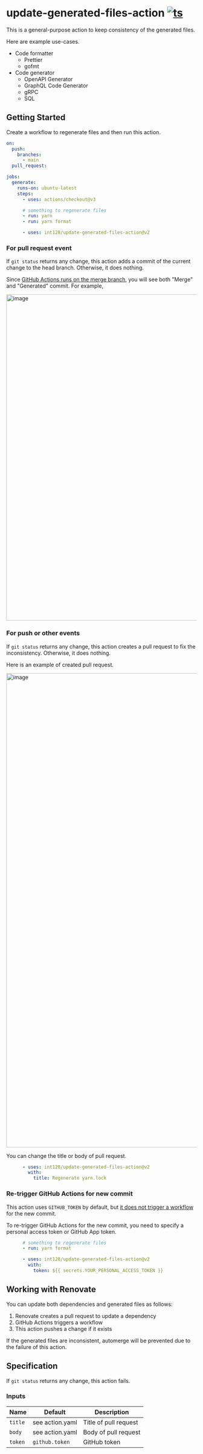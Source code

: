 # update-generated-files-action [![ts](https://github.com/int128/update-generated-files-action/actions/workflows/ts.yaml/badge.svg)](https://github.com/int128/update-generated-files-action/actions/workflows/ts.yaml)

This is a general-purpose action to keep consistency of the generated files.

Here are example use-cases.

- Code formatter
  - Prettier
  - gofmt
- Code generator
  - OpenAPI Generator
  - GraphQL Code Generator
  - gRPC
  - SQL


## Getting Started

Create a workflow to regenerate files and then run this action.

```yaml
on:
  push:
    branches:
      - main
  pull_request:

jobs:
  generate:
    runs-on: ubuntu-latest
    steps:
      - uses: actions/checkout@v3

      # something to regenerate files
      - run: yarn
      - run: yarn format

      - uses: int128/update-generated-files-action@v2
```

### For pull request event

If `git status` returns any change, this action adds a commit of the current change to the head branch.
Otherwise, it does nothing.

Since [GitHub Actions runs on the merge branch](https://docs.github.com/en/actions/using-workflows/events-that-trigger-workflows#pull_request), you will see both "Merge" and "Generated" commit.
For example,

<img width="860" alt="image" src="https://user-images.githubusercontent.com/321266/209461681-35ffd262-514a-4fdc-aa3d-a875f4125dae.png">

### For push or other events

If `git status` returns any change, this action creates a pull request to fix the inconsistency.
Otherwise, it does nothing.

Here is an example of created pull request.

<img width="1250" alt="image" src="https://user-images.githubusercontent.com/321266/154795860-5bd982b4-2706-4a04-b3c3-2458124853b8.png">

You can change the title or body of pull request.

```yaml
      - uses: int128/update-generated-files-action@v2
        with:
          title: Regenerate yarn.lock
```

### Re-trigger GitHub Actions for new commit

This action uses `GITHUB_TOKEN` by default, but [it does not trigger a workflow](https://docs.github.com/en/actions/using-workflows/triggering-a-workflow#triggering-a-workflow-from-a-workflow) for the new commit.

To re-trigger GitHub Actions for the new commit, you need to specify a personal access token or GitHub App token.

```yaml
      # something to regenerate files
      - run: yarn format

      - uses: int128/update-generated-files-action@v2
        with:
          token: ${{ secrets.YOUR_PERSONAL_ACCESS_TOKEN }}
```


## Working with Renovate

You can update both dependencies and generated files as follows:

1. Renovate creates a pull request to update a dependency
1. GitHub Actions triggers a workflow
1. This action pushes a change if it exists

If the generated files are inconsistent, automerge will be prevented due to the failure of this action.


## Specification

If `git status` returns any change, this action fails.

### Inputs

| Name | Default | Description
|------|----------|------------
| `title` | see action.yaml | Title of pull request
| `body` | see action.yaml | Body of pull request
| `token` | `github.token` | GitHub token
